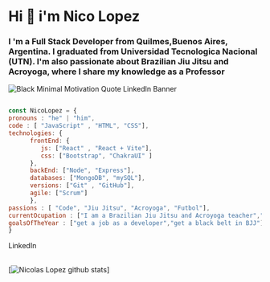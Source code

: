 <div>
  <h1 align:"center"> Hi 👋 i'm Nico Lopez</h1>
  <h3 align:"center">I 'm a Full Stack Developer from Quilmes,Buenos Aires, Argentina.  I graduated from Universidad Tecnologica Nacional (UTN). I'm also passionate about Brazilian Jiu Jitsu and Acroyoga, where I share my knowledge as a Professor</h3>
</div>

![Black Minimal Motivation Quote LinkedIn Banner](https://github.com/NicoLopezBjj/NicoLopezBjj/assets/131780886/f782ef2c-d4b5-406a-8ce3-ce3866ea21c7)

```js  

const NicoLopez = {
pronouns : "he" | "him",
code : [ "JavaScript" , "HTML", "CSS"],
technologies: {
      frontEnd: {
         js: ["React" , "React + Vite"],
         css: ["Bootstrap", "ChakraUI" ]
      },
      backEnd: ["Node", "Express"],
      databases: ["MongoDB", "mySQL"],
      versions: ["Git" , "GitHub"],
      agile: ["Scrum"]
      },
passions : [ "Code", "Jiu Jitsu", "Acroyoga", "Futbol"],
currentOcupation : ["I am a Brazilian Jiu Jitsu and Acroyoga teacher","referee international in BJJ"],
goalsOfTheYear : ["get a job as a developer","get a black belt in BJJ"]
}


```

<div>
    <a class="libutton" style="text-decoration:none"href="https://www.linkedin.com/comm/mynetwork/discovery-see-all?usecase=PEOPLE_FOLLOWS&followMember=nicolopezdev" target="_blank">LinkedIn</a>
  
</div>

<br/>

[![Nicolas Lopez github stats](https://github-readme-stats.vercel.app/api?username=NicoLopezBjj)]

